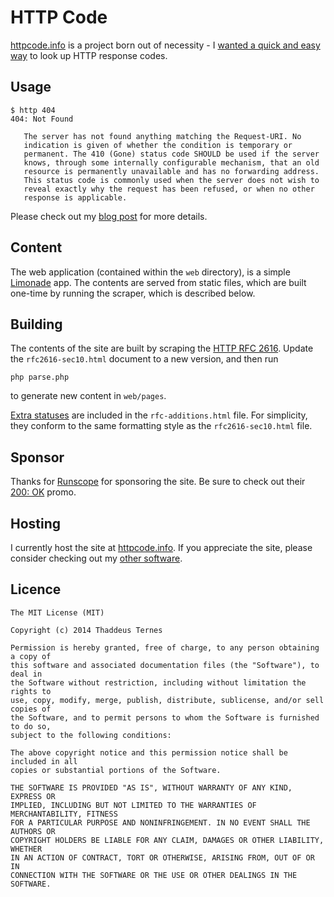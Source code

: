 # HTTP Code #

[httpcode.info](http://httpcode.info) is a project born out of necessity - I [wanted a quick and easy way](http://th.adde.us/2013/08/http-status-codes/) to look up HTTP response codes.

## Usage ##
	   
	$ http 404
	404: Not Found
	
	   The server has not found anything matching the Request-URI. No
	   indication is given of whether the condition is temporary or
	   permanent. The 410 (Gone) status code SHOULD be used if the server
	   knows, through some internally configurable mechanism, that an old
	   resource is permanently unavailable and has no forwarding address.
	   This status code is commonly used when the server does not wish to
	   reveal exactly why the request has been refused, or when no other
	   response is applicable.

Please check out my [blog post](http://th.adde.us/2013/08/http-status-codes/) for more details.

## Content ##

The web application (contained within the `web` directory), is a simple [Limonade](https://github.com/sofadesign/limonade) app. The contents are served from static files, which are built one-time by running the scraper, which is described below.

## Building ##

The contents of the site are built by scraping the [HTTP RFC 2616](http://www.w3.org/Protocols/rfc2616/rfc2616-sec10.html#sec10). Update the `rfc2616-sec10.html` document to a new version, and then run

	php parse.php
	
to generate new content in `web/pages`.

[Extra statuses](http://httpcode.info/418) are included in the `rfc-additions.html` file. For simplicity, they conform to the same formatting style as the `rfc2616-sec10.html` file.


## Sponsor ##

Thanks for [Runscope](http://www.runscope.com) for sponsoring the site. Be sure to check out their [200: OK](https://www.runscope.com/ts) promo.

## Hosting ##

I currently host the site at [httpcode.info](httpcode.info). If you appreciate the site, please consider checking out my [other software](http://www.bluetoo.co).

## Licence ##
 

	The MIT License (MIT)
	
	Copyright (c) 2014 Thaddeus Ternes
	
	Permission is hereby granted, free of charge, to any person obtaining a copy of
	this software and associated documentation files (the "Software"), to deal in
	the Software without restriction, including without limitation the rights to
	use, copy, modify, merge, publish, distribute, sublicense, and/or sell copies of
	the Software, and to permit persons to whom the Software is furnished to do so,
	subject to the following conditions:
	
	The above copyright notice and this permission notice shall be included in all
	copies or substantial portions of the Software.
	
	THE SOFTWARE IS PROVIDED "AS IS", WITHOUT WARRANTY OF ANY KIND, EXPRESS OR
	IMPLIED, INCLUDING BUT NOT LIMITED TO THE WARRANTIES OF MERCHANTABILITY, FITNESS
	FOR A PARTICULAR PURPOSE AND NONINFRINGEMENT. IN NO EVENT SHALL THE AUTHORS OR
	COPYRIGHT HOLDERS BE LIABLE FOR ANY CLAIM, DAMAGES OR OTHER LIABILITY, WHETHER
	IN AN ACTION OF CONTRACT, TORT OR OTHERWISE, ARISING FROM, OUT OF OR IN
	CONNECTION WITH THE SOFTWARE OR THE USE OR OTHER DEALINGS IN THE SOFTWARE.
